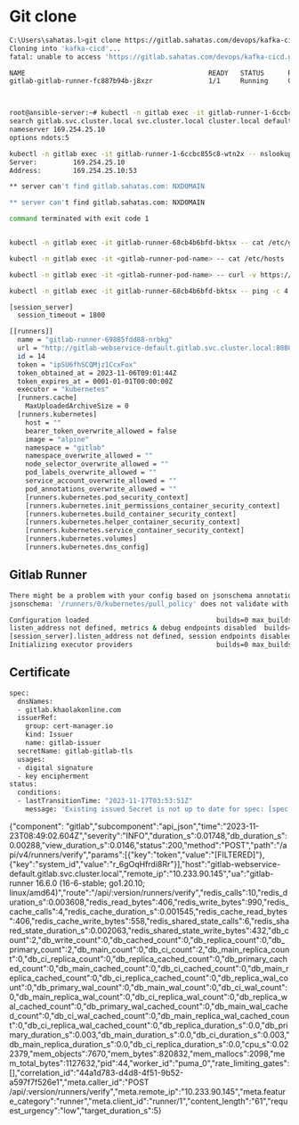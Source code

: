 # Git clone

```bash
C:\Users\sahatas.l>git clone https://gitlab.sahatas.com/devops/kafka-cicd.git
Cloning into 'kafka-cicd'...
fatal: unable to access 'https://gitlab.sahatas.com/devops/kafka-cicd.git/': SSL certificate problem: unable to get local issuer certificate
```

```bash
NAME                                              READY   STATUS      RESTARTS        AGE     IP             NODE    NOMINATED NODE   READINESS GATES
gitlab-gitlab-runner-fc887b94b-j8xzr              1/1     Running     0               16m     10.233.96.47   node2   <none>           <none>
```

```bash


root@ansible-server:~# kubectl -n gitlab exec -it gitlab-runner-1-6ccbc855c8-wtn2x -- cat /etc/resolv.conf
search gitlab.svc.cluster.local svc.cluster.local cluster.local default.svc.cluster.local
nameserver 169.254.25.10
options ndots:5

kubectl -n gitlab exec -it gitlab-runner-1-6ccbc855c8-wtn2x -- nslookup gitlab.sahatas.com
Server:         169.254.25.10
Address:        169.254.25.10:53

** server can't find gitlab.sahatas.com: NXDOMAIN

** server can't find gitlab.sahatas.com: NXDOMAIN

command terminated with exit code 1


kubectl -n gitlab exec -it gitlab-runner-68cb4b6bfd-bktsx -- cat /etc/gitlab-runner/config.toml

kubectl -n gitlab exec -it <gitlab-runner-pod-name> -- cat /etc/hosts

kubectl -n gitlab exec -it <gitlab-runner-pod-name> -- curl -v https://gitlab.sahatas.com

kubectl -n gitlab exec -it gitlab-runner-68cb4b6bfd-bktsx -- ping -c 4 gitlab.sahatas.com


```

```bash
[session_server]
  session_timeout = 1800

[[runners]]
  name = "gitlab-runner-69885fdd88-nrbkg"
  url = "http://gitlab-webservice-default.gitlab.svc.cluster.local:8080"
  id = 14
  token = "ipSU6fhSCQMjz1CcxFox"
  token_obtained_at = 2023-11-06T09:01:44Z
  token_expires_at = 0001-01-01T00:00:00Z
  executor = "kubernetes"
  [runners.cache]
    MaxUploadedArchiveSize = 0
  [runners.kubernetes]
    host = ""
    bearer_token_overwrite_allowed = false
    image = "alpine"
    namespace = "gitlab"
    namespace_overwrite_allowed = ""
    node_selector_overwrite_allowed = ""
    pod_labels_overwrite_allowed = ""
    service_account_overwrite_allowed = ""
    pod_annotations_overwrite_allowed = ""
    [runners.kubernetes.pod_security_context]
    [runners.kubernetes.init_permissions_container_security_context]
    [runners.kubernetes.build_container_security_context]
    [runners.kubernetes.helper_container_security_context]
    [runners.kubernetes.service_container_security_context]
    [runners.kubernetes.volumes]
    [runners.kubernetes.dns_config]

```

## Gitlab Runner

```bash
There might be a problem with your config based on jsonschema annotations in common/config.go (experimental feature):
jsonschema: '/runners/0/kubernetes/pull_policy' does not validate with https://gitlab.com/gitlab-org/gitlab-runner/common/config#/$ref/properties/runners/items/$ref/properties/kubernetes/$ref/properties/pull_policy/$ref/type: expected array, but got null

Configuration loaded                                builds=0 max_builds=10
listen_address not defined, metrics & debug endpoints disabled  builds=0 max_builds=10
[session_server].listen_address not defined, session endpoints disabled  builds=0 max_builds=10
Initializing executor providers                     builds=0 max_builds=10

```

## Certificate
```bash
spec:
  dnsNames:
  - gitlab.khaolakonline.com
  issuerRef:
    group: cert-manager.io
    kind: Issuer
    name: gitlab-issuer
  secretName: gitlab-gitlab-tls
  usages:
  - digital signature
  - key encipherment
status:
  conditions:
  - lastTransitionTime: "2023-11-17T03:53:51Z"
    message: 'Existing issued Secret is not up to date for spec: [spec.dnsNames]'
```


{"component": "gitlab","subcomponent":"api_json","time":"2023-11-23T08:49:02.604Z","severity":"INFO","duration_s":0.01748,"db_duration_s":0.00288,"view_duration_s":0.0146,"status":200,"method":"POST","path":"/api/v4/runners/verify","params":[{"key":"token","value":"[FILTERED]"},{"key":"system_id","value":"r_6gOqHfrdi8Rr"}],"host":"gitlab-webservice-default.gitlab.svc.cluster.local","remote_ip":"10.233.90.145","ua":"gitlab-runner 16.6.0 (16-6-stable; go1.20.10; linux/amd64)","route":"/api/:version/runners/verify","redis_calls":10,"redis_duration_s":0.003608,"redis_read_bytes":406,"redis_write_bytes":990,"redis_cache_calls":4,"redis_cache_duration_s":0.001545,"redis_cache_read_bytes":406,"redis_cache_write_bytes":558,"redis_shared_state_calls":6,"redis_shared_state_duration_s":0.002063,"redis_shared_state_write_bytes":432,"db_count":2,"db_write_count":0,"db_cached_count":0,"db_replica_count":0,"db_primary_count":2,"db_main_count":0,"db_ci_count":2,"db_main_replica_count":0,"db_ci_replica_count":0,"db_replica_cached_count":0,"db_primary_cached_count":0,"db_main_cached_count":0,"db_ci_cached_count":0,"db_main_replica_cached_count":0,"db_ci_replica_cached_count":0,"db_replica_wal_count":0,"db_primary_wal_count":0,"db_main_wal_count":0,"db_ci_wal_count":0,"db_main_replica_wal_count":0,"db_ci_replica_wal_count":0,"db_replica_wal_cached_count":0,"db_primary_wal_cached_count":0,"db_main_wal_cached_count":0,"db_ci_wal_cached_count":0,"db_main_replica_wal_cached_count":0,"db_ci_replica_wal_cached_count":0,"db_replica_duration_s":0.0,"db_primary_duration_s":0.003,"db_main_duration_s":0.0,"db_ci_duration_s":0.003,"db_main_replica_duration_s":0.0,"db_ci_replica_duration_s":0.0,"cpu_s":0.022379,"mem_objects":7670,"mem_bytes":820832,"mem_mallocs":2098,"mem_total_bytes":1127632,"pid":44,"worker_id":"puma_0","rate_limiting_gates":[],"correlation_id":"44a1d783-d4d8-4f51-9b52-a597f7f526e1","meta.caller_id":"POST /api/:version/runners/verify","meta.remote_ip":"10.233.90.145","meta.feature_category":"runner","meta.client_id":"runner/1","content_length":"61","request_urgency":"low","target_duration_s":5}
